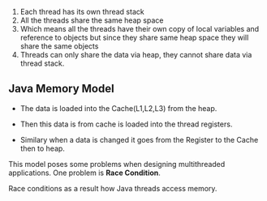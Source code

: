 1. Each thread has its own thread stack
2. All the threads share the same heap space
3. Which means all the threads have their own copy of local variables and reference to objects
    but since they share same heap space they will share the same objects
4. Threads can only share the data via heap, they cannot share data via thread stack.


## Java Memory Model

* The data is loaded into the Cache(L1,L2,L3) from the heap.
* Then this data is from cache is loaded into the thread registers.

* Similary when a data is changed it goes from the Register to the
Cache then to heap.

This model poses some problems when designing multithreaded applications.
One problem is **Race Condition**.

Race conditions as a result how Java threads access memory.

